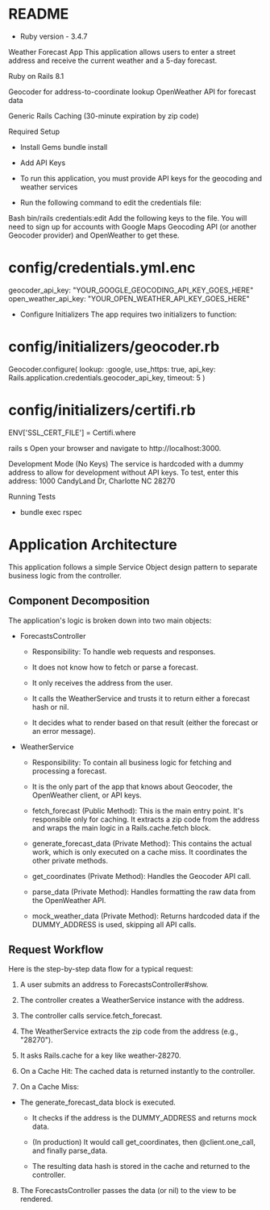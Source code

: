# README
* Ruby version - 3.4.7

Weather Forecast App
This application allows users to enter a street address and receive the current weather and a 5-day forecast.

Ruby on Rails 8.1

Geocoder for address-to-coordinate lookup
OpenWeather API for forecast data

Generic Rails Caching (30-minute expiration by zip code)

Required Setup


- Install Gems
bundle install

- Add API Keys

- To run this application, you must provide API keys for the geocoding and weather services

- Run the following command to edit the credentials file:

Bash
bin/rails credentials:edit
Add the following keys to the file. You will need to sign up for accounts with 
    Google Maps Geocoding API (or another Geocoder provider) and OpenWeather to get these.


# config/credentials.yml.enc

geocoder_api_key: "YOUR_GOOGLE_GEOCODING_API_KEY_GOES_HERE"
open_weather_api_key: "YOUR_OPEN_WEATHER_API_KEY_GOES_HERE"


- Configure Initializers
The app requires two initializers to function:

# config/initializers/geocoder.rb
Geocoder.configure(
lookup: :google,
use_https: true,
api_key: Rails.application.credentials.geocoder_api_key,
timeout: 5
)

# config/initializers/certifi.rb
ENV['SSL_CERT_FILE'] = Certifi.where

rails s
Open your browser and navigate to http://localhost:3000.

Development Mode (No Keys)
The service is hardcoded with a dummy address to allow for development without API keys. 
    To test, enter this address: 1000 CandyLand Dr, Charlotte NC 28270

Running Tests
- bundle exec rspec

# Application Architecture
This application follows a simple Service Object design pattern to separate business logic from the controller.

## Component Decomposition
The application's logic is broken down into two main objects:

- ForecastsController

  - Responsibility: To handle web requests and responses.

  - It does not know how to fetch or parse a forecast.

  - It only receives the address from the user.

  - It calls the WeatherService and trusts it to return either a forecast hash or nil.

  - It decides what to render based on that result (either the forecast or an error message).

- WeatherService

  - Responsibility: To contain all business logic for fetching and processing a forecast.

  - It is the only part of the app that knows about Geocoder, the OpenWeather client, or API keys.

  - fetch_forecast (Public Method): This is the main entry point. It's responsible only for caching. It extracts a zip code from the address and wraps the main logic in a Rails.cache.fetch block.

  - generate_forecast_data (Private Method): This contains the actual work, which is only executed on a cache miss. It coordinates the other private methods.

  - get_coordinates (Private Method): Handles the Geocoder API call.

  - parse_data (Private Method): Handles formatting the raw data from the OpenWeather API.

  - mock_weather_data (Private Method): Returns hardcoded data if the DUMMY_ADDRESS is used, skipping all API calls.

## Request Workflow
Here is the step-by-step data flow for a typical request:

1. A user submits an address to ForecastsController#show.

2. The controller creates a WeatherService instance with the address.

3. The controller calls service.fetch_forecast.

4. The WeatherService extracts the zip code from the address (e.g., "28270").

5. It asks Rails.cache for a key like weather-28270.

6. On a Cache Hit: The cached data is returned instantly to the controller.

7. On a Cache Miss:

- The generate_forecast_data block is executed.

  - It checks if the address is the DUMMY_ADDRESS and returns mock data.

  - (In production) It would call get_coordinates, then @client.one_call, and finally parse_data.

  - The resulting data hash is stored in the cache and returned to the controller.

8. The ForecastsController passes the data (or nil) to the view to be rendered.